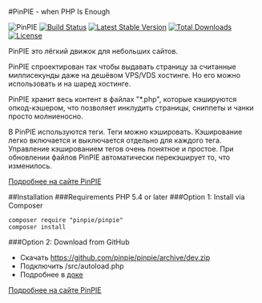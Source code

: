 #PinPIE - when PHP Is Enough

![PinPIE](https://img.shields.io/badge/PHP-PinPIE-brightgreen.svg?style=flat-square)
[![Build Status](http://img.shields.io/travis/pinpie/pinpie.svg?style=flat-square)](https://travis-ci.org/pinpie/pinpie)
[![Latest Stable Version](https://img.shields.io/packagist/v/pinpie/pinpie.svg?style=flat-square)](https://packagist.org/packages/pinpie/pinpie)
[![Total Downloads](https://img.shields.io/packagist/dt/pinpie/pinpie.svg?style=flat-square)](https://packagist.org/packages/pinpie/pinpie)
[![License](https://img.shields.io/packagist/l/pinpie/pinpie.svg?style=flat-square)](https://packagist.org/packages/pinpie/pinpie)


PinPIE это лёгкий движок для небольших сайтов.

PinPIE спроектирован так чтобы выдавать страницу за считанные миллисекунды даже на дешёвом VPS/VDS хостинге. Но его можно использовать и на шаред хостинге.

PinPIE хранит весь контент в файлах "*.php", которые кэшируются опкод-кэшером, что позволяет инклудить страницы, сниппеты и чанки просто молниеносно.

В PinPIE используются теги. Теги можно кэшировать. Кэширование легко включается и выключается отдельно для каждого тега. Управление кэшированием тегов очень понятное и простое. При обновлении файлов PinPIE автоматически перекэширует то, что изменилось.

[Подробнее на сайте PinPIE](http://pinpie.ru/ru/manual)

##Installation
###Requirements
PHP 5.4 or later
###Option 1: Install via Composer
```
composer require "pinpie/pinpie"
composer install
```
###Option 2: Download from GitHub
 * Скачать https://github.com/pinpie/pinpie/archive/dev.zip
 * Подключить /src/autoload.php
 * Подробнее в [доке](http://pinpie.ru/ru/manual) 


[Подробнее на сайте PinPIE](http://pinpie.ru/ru/manual)